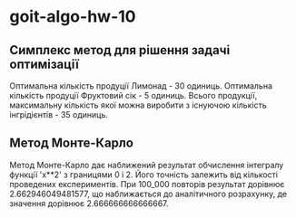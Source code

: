 # goit-algo-hw-10

## Симплекс метод для рішення задачі оптимізації

Оптимальна кількість продуції Лимонад - 30 одиниць.
Оптимальна кількість продуції Фруктовий сік - 5 одиниць.
Всього продукції, максимальну кількість якої можна виробити з існуючою кількість інгрідієнтів - 35 одиниць.

## Метод Монте-Карло

Метод Монте-Карло дає наближений результат обчислення інтегралу функції 'x\*\*2' з границями 0 і 2.
Його точність залежить від кількості проведених експериментів.
При 100_000 повторів результат дорівнює 2.662946049481577, що наближається до аналітичного розрахунку, де значення дорівнює 2.666666666666667.